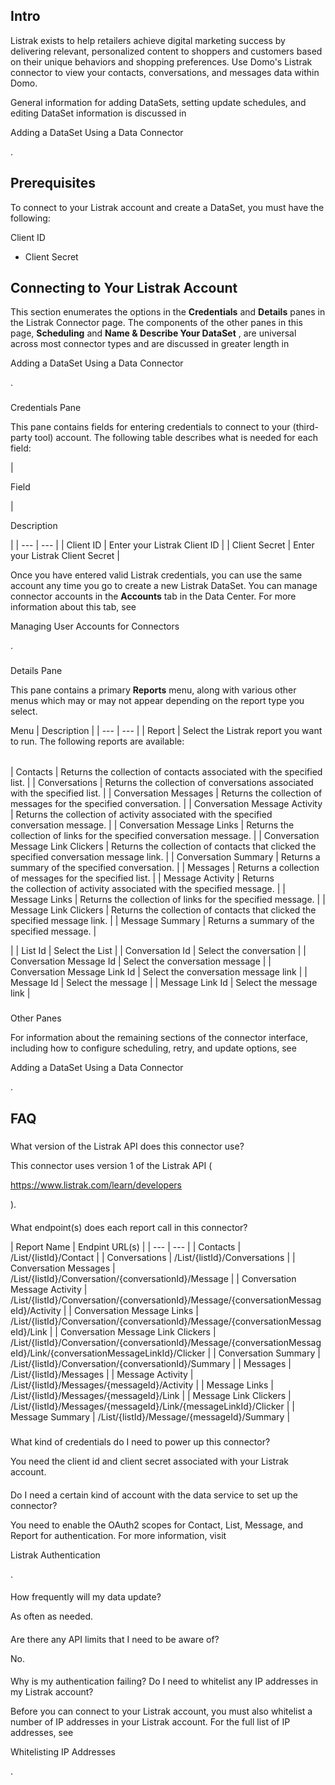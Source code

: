 

Intro
-------

Listrak exists to help retailers achieve digital marketing success by delivering relevant, personalized content to shoppers and customers based on their unique behaviors and shopping preferences. Use Domo's Listrak connector to view your contacts, conversations, and messages data within Domo.


 General information for adding DataSets, setting update schedules, and editing DataSet information is discussed in

Adding a DataSet Using a Data Connector

.


 Prerequisites
---------------

To connect to your Listrak account and create a DataSet, you must have the following:

 Client ID
* Client Secret

Connecting to Your Listrak Account
------------------------------------


 This section enumerates the options in the
 **Credentials**
 and
 **Details**
 panes in the Listrak Connector page. The components of the other panes in this page,
 **Scheduling**
 and
 **Name & Describe Your DataSet**
 , are universal across most connector types and are discussed in greater length in

Adding a DataSet Using a Data Connector

.


###

Credentials Pane


 This pane contains fields for entering credentials to connect to your (third-party tool) account. The following table describes what is needed for each field:


|

Field

|

Description

|
| --- | --- |
|
 Client ID
  |
 Enter your Listrak Client ID
  |
|
 Client Secret
  |
 Enter your Listrak Client Secret
  |


 Once you have entered valid Listrak credentials, you can use the same account any time you go to create a new Listrak DataSet. You can manage connector accounts in the
 **Accounts**
 tab in the Data Center. For more information about this tab, see

Managing User Accounts for Connectors

.


###
 Details Pane

This pane contains a primary
 **Reports**
 menu, along with various other menus which may or may not appear depending on the report type you select.


 Menu
  |
 Description
  |
| --- | --- |
|
 Report
  |
 Select the Listrak report you want to run. The following reports are available:


|  |  |
| --- | --- |
|
 Contacts
  |
 Returns the collection of contacts associated with the specified list.
  |
|
 Conversations
  |
 Returns the collection of conversations associated with the specified list.
  |
|
 Conversation Messages
  |
 Returns the collection of messages for the specified conversation.
  |
|
 Conversation Message Activity
  |
 Returns the collection of activity associated with the specified conversation message.
  |
|
 Conversation Message Links
  |
 Returns the collection of links for the specified conversation message.
  |
|
 Conversation Message Link Clickers
  |
 Returns the collection of contacts that clicked the specified conversation message link.
  |
|
 Conversation Summary
  |
 Returns a summary of the specified conversation.
  |
|
 Messages
  |
 Returns a collection of messages for the specified list.
  |
|
 Message Activity
  |
 Returns the collection of activity associated with the specified message.
  |
|
 Message Links
  |
 Returns the collection of links for the specified message.
  |
|
 Message Link Clickers
  |
 Returns the collection of contacts that clicked the specified message link.
  |
|
 Message Summary
  |
 Returns a summary of the specified message.
  |


 |
|
 List Id
  |
 Select the List
  |
|
 Conversation Id
  |
 Select the conversation
  |
|
 Conversation Message Id
  |
 Select the conversation message
  |
|
 Conversation Message Link Id
  |
 Select the conversation message link
  |
|
 Message Id
  |
 Select the message
  |
|
 Message Link Id
  |
 Select the message link
  |


###
 Other Panes

For information about the remaining sections of the connector interface, including how to configure scheduling, retry, and update options, see

Adding a DataSet Using a Data Connector

.


 FAQ
-----


#####
 What version of the Listrak API does this connector use?

This connector uses version 1 of the Listrak API (

https://www.listrak.com/learn/developers

).

####
 What endpoint(s) does each report call in this connector?


|
 Report Name
  |
 Endpint URL(s)
  |
| --- | --- |
|
 Contacts
  |
 /List/{listId}/Contact
  |
|
 Conversations
  |
 /List/{listId}/Conversations
  |
|
 Conversation Messages
  |
 /List/{listId}/Conversation/{conversationId}/Message
  |
|
 Conversation Message Activity
  |
 /List/{listId}/Conversation/{conversationId}/Message/{conversationMessageId}/Activity
  |
|
 Conversation Message Links
  |
 /List/{listId}/Conversation/{conversationId}/Message/{conversationMessageId}/Link
  |
|
 Conversation Message Link Clickers
  |
 /List/{listId}/Conversation/{conversationId}/Message/{conversationMessageId}/Link/{conversationMessageLinkId}/Clicker
  |
|
 Conversation Summary
  |
 /List/{listId}/Conversation/{conversationId}/Summary
  |
|
 Messages
  |
 /List/{listId}/Messages
  |
|
 Message Activity
  |
 /List/{listId}/Messages/{messageId}/Activity
  |
|
 Message Links
  |
 /List/{listId}/Messages/{messageId}/Link
  |
|
 Message Link Clickers
  |
 /List/{listId}/Messages/{messageId}/Link/{messageLinkId}/Clicker
  |
|
 Message Summary
  |
 /List/{listId}/Message/{messageId}/Summary
  |


#####
 What kind of credentials do I need to power up this connector?

You need the client id and client secret associated with your Listrak account.

####
 Do I need a certain kind of account with the data service to set up the connector?

You need to enable the OAuth2 scopes for Contact, List, Message, and Report for authentication. For more information, visit

Listrak Authentication

.

####
 How frequently will my data update?

As often as needed.

####
 Are there any API limits that I need to be aware of?

No.

####
 Why is my authentication failing? Do I need to whitelist any IP addresses in my Listrak account?

Before you can connect to your Listrak account, you must also whitelist a number of IP addresses in your Listrak account. For the full list of IP addresses, see

Whitelisting IP Addresses

.

